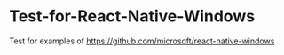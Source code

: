 # Test-for-React-Native-Windows
Test for examples of  https://github.com/microsoft/react-native-windows

